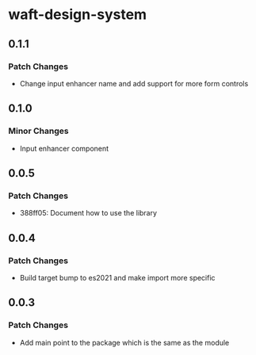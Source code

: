 # waft-design-system

## 0.1.1

### Patch Changes

- Change input enhancer name and add support for more form controls

## 0.1.0

### Minor Changes

- Input enhancer component

## 0.0.5

### Patch Changes

- 388ff05: Document how to use the library

## 0.0.4

### Patch Changes

- Build target bump to es2021 and make import more specific

## 0.0.3

### Patch Changes

- Add main point to the package which is the same as the module
